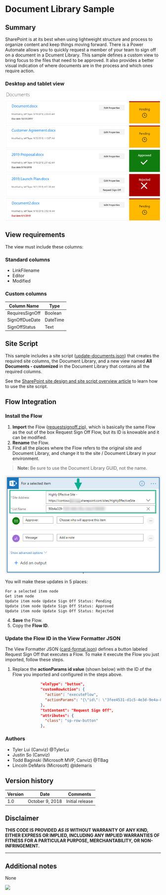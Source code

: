 # Document Library Sample

## Summary

SharePoint is at its best when using lightweight structure and process to organize content and keep things moving forward.  There is a Power Automate allows you to quickly request a member of your team to sign off on a document in a Dcument Library. This sample defines a custom view to bring focus to the files that need to be approved. It also provides a better visual indication of where documents are in the process and which ones require action.

### Desktop and tablet view

![Document Library Sample](images/document-library.jpg)

## View requirements

The view must include these columns:

### Standard columns

- LinkFilename
- Editor
- Modified

### Custom columns

Column Name|Type
-----------|----
RequiresSignOff | Boolean
SignOffDueDate | DateTime
SignOffStatus | Text

## Site Script

This sample includes a site script ([update-documents.json](update-documents.json)) that creates the required site columns, the Document Library, and a new view named **All Documents - customized** in the Document Library that contains all the required columns.

See the [SharePoint site design and site script overview article](https://docs.microsoft.com/en-us/sharepoint/dev/declarative-customization/site-design-overview) to learn how to use the site script.

## Flow Integration

### Install the Flow

1.	**Import** the Flow ([requestsignoff.zip](requestsignoff.zip)), which is basically the same Flow as the out of the box Request Sign Off Flow, but its ID is knowable and it can be modified.
2.	**Rename** the Flow.
3.  Find all the places where the Flow refers to the original site and Document Library, and change it to the site / Document Library in your environment.

  > **Note:** Be sure to use the Document Library GUID, not the name.

  ![flow-changes.jpg](images/flow-changes.jpg)

  You will make these updates in 5 places:

    For a selected item node
    Get item node
    Update item node Update Sign Off Status: Pending
    Update item node Update Sign Off Status: Approved
    Update item node Update Sign Off Status: Rejected

4. **Save** the Flow.
5. Copy the **Flow ID**.

### Update the Flow ID in the View Formatter JSON

The View Formatter JSON ([card-format.json](card-format.json)) defines a button labeled Request Sign Off that executes a Flow.  To make it execute the Flow you just imported, follow these steps.

1. Replace the **actionParams id value** (shown below) with the ID of the Flow you imported and configured in the steps above.

````json
                "elmType": "button",
                "customRowAction": {
                  "action": "executeFlow",
                  "actionParams": "{\"id\": \"3fee4531-d1c5-4e3d-9e4a-8bdecd81257b\"}"
                },
                "txtContent": "Request Sign Off",
                "attributes": {
                  "class": "sp-row-button"
                },
````

### Authors

- Tyler Lui (Canviz) @TylerLu
- Justin So (Canviz)
- Todd Baginski (Microsoft MVP, Canviz) @TBag
- Lincoln DeMaris (Microsoft) @ldemaris

## Version history

Version|Date|Comments
-------|----|--------
1.0|October 9, 2018|Initial release

## Disclaimer

**THIS CODE IS PROVIDED *AS IS* WITHOUT WARRANTY OF ANY KIND, EITHER EXPRESS OR IMPLIED, INCLUDING ANY IMPLIED WARRANTIES OF FITNESS FOR A PARTICULAR PURPOSE, MERCHANTABILITY, OR NON-INFRINGEMENT.**

---

## Additional notes
None

<img src="https://pnptelemetry.azurewebsites.net/sp-dev-list-formatting/view-samples/document-library" />
